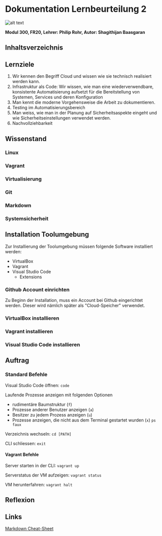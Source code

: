 # Dokumentation Lernbeurteilung 2
![alt text](https://www.itprotoday.com/sites/itprotoday.com/files/styles/article_featured_retina/public/Cloud%20with%20light%20coming%20from%20it%20and%20connected%20vectors%20within.jpg?itok=9i48eejV "Logo Title Text 1")

**Modul 300, FR20, Lehrer: Philip Rohr, Autor: Shagithijan Baasgaran** 

## Inhaltsverzeichnis

## Lernziele
1. Wir kennen den Begriff Cloud und wissen wie sie technisch realisiert werden kann.
2. Infrastruktur als Code: Wir wissen, wie man eine wiederverwendbare, konsistente Automatisierung aufsetzt für die Bereitstellung von Systemen, Services und deren Konfiguration
3. Man kennt die moderne Vorgehensweise die Arbeit zu dokumentieren.
4. Testing im Automatisierungsbereich
5. Man weiss, wie man in der Planung auf Sicherheitsaspekte eingeht und wie Sicherheitseinstellungen verwendet werden.
6. Nachvollziehbarkeit

## Wissenstand
### Linux

### Vagrant

### Virtualisierung

### Git

### Markdown

### Systemsicherheit

## Installation Toolumgebung
Zur Installierung der Toolumgebung müssen folgende Software installiert werden:
- VirtualBox
- Vagrant
- Visual Studio Code
  - Extensions
### Github Account einrichten
Zu Beginn der Installation, muss ein Account bei Github eingerichtet werden. Dieser wird nämlich später als "Cloud-Speicher" verwendet.

### VirtualBox installieren

### Vagrant installieren

### Visual Studio Code installieren


## Auftrag


### Standard Befehle
Visual Studio Code öffnen:
`code`

Laufende Prozesse anzeigen mit folgenden Optionen
- rudimentäre Baumstruktur (`f`)
- Prozesse anderer Benutzer anzeigen (`a`)
- Besitzer zu jedem Prozess anzeigen (`u`)
- Prozesse anzeigen, die nicht aus dem Terminal gestartet wurden (`x`)
 `ps faux`



Verzeichnis wechseln:
`cd [PATH]`

CLI schliessen:
`exit`

#### Vagrant Befehle
Server starten in der CLI:
`vagrant up`

Serverstatus der VM aufzeigen:
`vagrant status`

VM herunterfahren:
`vagrant halt`


## Reflexion

## Links

[Markdown Cheat-Sheet](https://www.markdownguide.org/cheat-sheet/)